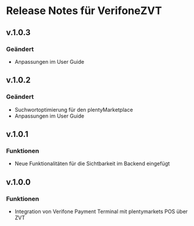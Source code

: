 # Release Notes für VerifoneZVT

## v.1.0.3

### Geändert

- Anpassungen im User Guide

## v.1.0.2

### Geändert

- Suchwortoptimierung für den plentyMarketplace
- Anpassungen im User Guide

## v.1.0.1

### Funktionen

- Neue Funktionalitäten für die Sichtbarkeit im Backend eingefügt

## v.1.0.0

### Funktionen

- Integration von Verifone Payment Terminal mit plentymarkets POS über ZVT
